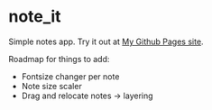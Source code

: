 # note_it

Simple notes app. 
Try it out at [My Github Pages site](maikupero.github.io/note_it/).

Roadmap for things to add:
- Fontsize changer per note
- Note size scaler
- Drag and relocate notes -> layering